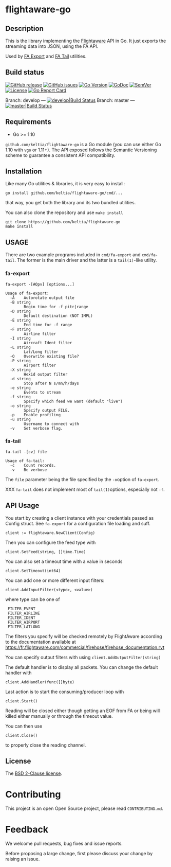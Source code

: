 # flightaware-go 

## Description

This is the library implementing the [Flightaware](http://www.flightaware.com/)  API in Go.  It just exports the streaming data into JSON, using the FA API.

Used by [FA Export](https://github.com/keltia/fa-export) and [FA Tail](https://github.com/keltia/fa-tail) utilities.

## Build status

[![GitHub release](https://img.shields.io/github/release/keltia/cryptcheck.svg)](https://github.com/keltia/cryptcheck/releases)
[![GitHub issues](https://img.shields.io/github/issues/keltia/cryptcheck.svg)](https://github.com/keltia/cryptcheck/issues)
[![Go Version](https://img.shields.io/badge/go-1.10-blue.svg)](https://golang.org/dl/)
[![GoDoc](https://godoc.org/github.com/keltia/flightaware-go?status.svg)](http://godoc.org/github.com/keltia/flightaware-go)
[![SemVer](http://img.shields.io/SemVer/2.0.0.png)](https://semver.org/spec/v2.0.0.html)
[![License](https://img.shields.io/pypi/l/Django.svg)](https://opensource.org/licenses/BSD-2-Clause)
[![Go Report Card](https://goreportcard.com/badge/github.com/keltia/cryptcheck)](https://goreportcard.com/report/github.com/keltia/cryptcheck)

Branch: develop — [![develop|Build Status](https://travis-ci.org/keltia/flightaware-go.svg?branch=develop)](http://travis-ci.org/keltia/flightaware-go/tree/develop)
Branch: master — [![master|Build Status](https://travis-ci.org/keltia/flightaware-go.svg?branch=master)](http://travis-ci.org/keltia/flightaware-go)

## Requirements

* Go >= 1.10

`github.com/keltia/flightaware-go` is a Go module (you can use either Go 1.10 with `vgo` or 1.11+).  The API exposed follows the Semantic Versioning scheme to guarantee a consistent API compatibility.

## Installation

Like many Go utilities & libraries, it is very easy to install:

    go install github.com/keltia/flightaware-go/cmd/...

that way, you get both the library and its two bundled utilities.

You can also clone the repository and use `make install`

    git clone https://github.com/keltia/flightaware-go
    make install

## USAGE

There are two example programs included in `cmd/fa-export` and `cmd/fa-tail`.  The former is the main driver and the latter is a `tail(1)`-like utility.

### fa-export

```
fa-export -[AOpv] [options...]

Usage of fa-export:
  -A	Autorotate output file
  -B string
    	Begin time for -f pitr|range
  -D string
    	Default destination (NOT IMPL)
  -E string
    	End time for -f range
  -F string
    	Airline filter
  -I string
    	Aircraft Ident filter
  -L string
    	Lat/Long filter
  -O	Overwrite existing file?
  -P string
    	Airport filter
  -X string
    	Hexid output filter
  -d string
    	Stop after N s/mn/h/days
  -e string
    	Events to stream
  -f string
    	Specify which feed we want (default "live")
  -o string
    	Specify output FILE.
  -p	Enable profiling
  -u string
    	Username to connect with
  -v	Set verbose flag.
```

### fa-tail

```
fa-tail -[cv] file

Usage of fa-tail:
  -c	Count records.
  -v	Be verbose
```

The `file` parameter being the file specified by the `-o`option of `fa-export`.

XXX `fa-tail` does not implement most of `tail(1)`options, especially not `-f`.

## API Usage

 You start by creating a client instance with your credentials passed as Config
 struct. See `fa-export` for a configuration file loading and suff.

 	client := flightaware.NewClient(Config)

 Then you can configure the feed type with

 	client.SetFeed(string, []time.Time)

 You can also set a timeout time with a value in seconds

 	client.SetTimeout(int64)

 You can add one or more different input filters:

    client.AddInputFilter(<type>, <value>)

 where type can be one of

     FILTER_EVENT
     FILTER_AIRLINE
     FILTER_IDENT
     FILTER_AIRPORT
     FILTER_LATLONG

 The filters you specify will be checked remotely by FlightAware according to the
 documentation available at
 https://fr.flightaware.com/commercial/firehose/firehose_documentation.rvt

 You can specify output filters with using `client.AddOutputFilter(string)`

 The default handler is to display all packets.  You can change the default handler
 with

 	client.AddHandler(func([]byte)

 Last action is to start the consuming/producer loop with

 	client.Start()

 Reading will be closed either though getting an EOF from FA or being will killed either manually or through the timeout value.

 You can then use

 	client.Close()

 to properly close the reading channel.

## License

The [BSD 2-Clause license](https://github.com/keltia/cryptcheck/LICENSE.md).

# Contributing

This project is an open Open Source project, please read `CONTRIBUTING.md`.

# Feedback

We welcome pull requests, bug fixes and issue reports.

Before proposing a large change, first please discuss your change by raising an issue.
